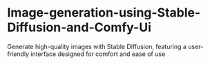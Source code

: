# Image-generation-using-Stable-Diffusion-and-Comfy-Ui
Generate high-quality images with Stable Diffusion, featuring a user-friendly interface designed for comfort and ease of use

